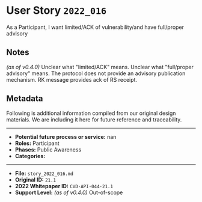 
# User Story `2022_016` #

<!-- story-start -->As a Participant, I want limited/ACK of vulnerability/and have full/proper advisory<!-- story-end -->

## Notes ##

*(as of v0.4.0)*
Unclear what "limited/ACK" means. Unclear what "full/proper advisory" means. The protocol does not provide an advisory publication mechanism. RK message provides ack of RS receipt. 


## Metadata ##

Following is additional information compiled from our original design materials.
We are including it here for future reference and traceability.

---

- **Potential future process or service:** nan
- **Roles:** Participant
- **Phases:** Public Awareness
- **Categories:** 

---

- **File:** `story_2022_016.md`
- **Original ID:** `21.1`
- **2022 Whitepaper ID:** `CVD-API-044-21.1`
- **Support Level:** *(as of v0.4.0)* Out-of-scope
